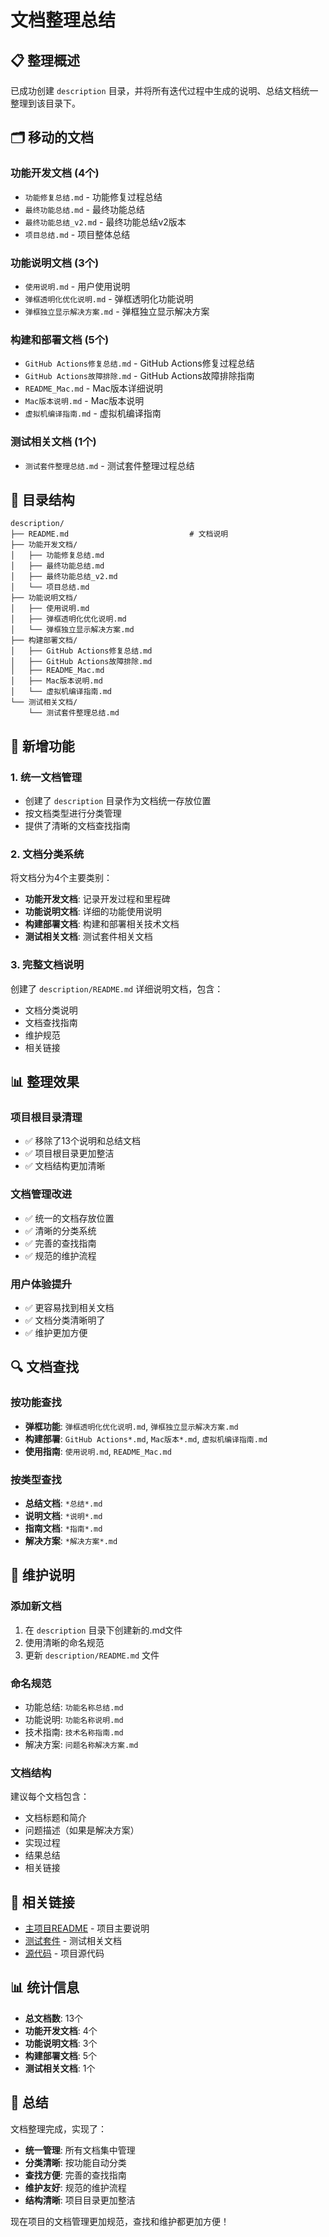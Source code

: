 # 文档整理总结

## 📋 整理概述

已成功创建 `description` 目录，并将所有迭代过程中生成的说明、总结文档统一整理到该目录下。

## 🗂️ 移动的文档

### 功能开发文档 (4个)
- `功能修复总结.md` - 功能修复过程总结
- `最终功能总结.md` - 最终功能总结
- `最终功能总结_v2.md` - 最终功能总结v2版本
- `项目总结.md` - 项目整体总结

### 功能说明文档 (3个)
- `使用说明.md` - 用户使用说明
- `弹框透明化优化说明.md` - 弹框透明化功能说明
- `弹框独立显示解决方案.md` - 弹框独立显示解决方案

### 构建和部署文档 (5个)
- `GitHub Actions修复总结.md` - GitHub Actions修复过程总结
- `GitHub Actions故障排除.md` - GitHub Actions故障排除指南
- `README_Mac.md` - Mac版本详细说明
- `Mac版本说明.md` - Mac版本说明
- `虚拟机编译指南.md` - 虚拟机编译指南

### 测试相关文档 (1个)
- `测试套件整理总结.md` - 测试套件整理过程总结

## 📁 目录结构

```
description/
├── README.md                           # 文档说明
├── 功能开发文档/
│   ├── 功能修复总结.md
│   ├── 最终功能总结.md
│   ├── 最终功能总结_v2.md
│   └── 项目总结.md
├── 功能说明文档/
│   ├── 使用说明.md
│   ├── 弹框透明化优化说明.md
│   └── 弹框独立显示解决方案.md
├── 构建部署文档/
│   ├── GitHub Actions修复总结.md
│   ├── GitHub Actions故障排除.md
│   ├── README_Mac.md
│   ├── Mac版本说明.md
│   └── 虚拟机编译指南.md
└── 测试相关文档/
    └── 测试套件整理总结.md
```

## 🚀 新增功能

### 1. 统一文档管理
- 创建了 `description` 目录作为文档统一存放位置
- 按文档类型进行分类管理
- 提供了清晰的文档查找指南

### 2. 文档分类系统
将文档分为4个主要类别：
- **功能开发文档**: 记录开发过程和里程碑
- **功能说明文档**: 详细的功能使用说明
- **构建部署文档**: 构建和部署相关技术文档
- **测试相关文档**: 测试套件相关文档

### 3. 完整文档说明
创建了 `description/README.md` 详细说明文档，包含：
- 文档分类说明
- 文档查找指南
- 维护规范
- 相关链接

## 📊 整理效果

### 项目根目录清理
- ✅ 移除了13个说明和总结文档
- ✅ 项目根目录更加整洁
- ✅ 文档结构更加清晰

### 文档管理改进
- ✅ 统一的文档存放位置
- ✅ 清晰的分类系统
- ✅ 完善的查找指南
- ✅ 规范的维护流程

### 用户体验提升
- ✅ 更容易找到相关文档
- ✅ 文档分类清晰明了
- ✅ 维护更加方便

## 🔍 文档查找

### 按功能查找
- **弹框功能**: `弹框透明化优化说明.md`, `弹框独立显示解决方案.md`
- **构建部署**: `GitHub Actions*.md`, `Mac版本*.md`, `虚拟机编译指南.md`
- **使用指南**: `使用说明.md`, `README_Mac.md`

### 按类型查找
- **总结文档**: `*总结*.md`
- **说明文档**: `*说明*.md`
- **指南文档**: `*指南*.md`
- **解决方案**: `*解决方案*.md`

## 📝 维护说明

### 添加新文档
1. 在 `description` 目录下创建新的.md文件
2. 使用清晰的命名规范
3. 更新 `description/README.md` 文件

### 命名规范
- 功能总结: `功能名称总结.md`
- 功能说明: `功能名称说明.md`
- 技术指南: `技术名称指南.md`
- 解决方案: `问题名称解决方案.md`

### 文档结构
建议每个文档包含：
- 文档标题和简介
- 问题描述（如果是解决方案）
- 实现过程
- 结果总结
- 相关链接

## 🔗 相关链接

- [主项目README](../README.md) - 项目主要说明
- [测试套件](../tests/README.md) - 测试相关文档
- [源代码](../src/) - 项目源代码

## 📊 统计信息

- **总文档数**: 13个
- **功能开发文档**: 4个
- **功能说明文档**: 3个
- **构建部署文档**: 5个
- **测试相关文档**: 1个

## 🎯 总结

文档整理完成，实现了：
- **统一管理**: 所有文档集中管理
- **分类清晰**: 按功能自动分类
- **查找方便**: 完善的查找指南
- **维护友好**: 规范的维护流程
- **结构清晰**: 项目目录更加整洁

现在项目的文档管理更加规范，查找和维护都更加方便！ 